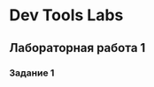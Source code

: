 Dev Tools Labs
========================
Лабораторная работа 1
-------------------------
### Задание 1 ###
